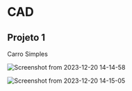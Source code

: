 # CAD

## Projeto 1
Carro Simples


![Screenshot from 2023-12-20 14-14-58](https://github.com/ViniciusHansen/CAD/assets/36304846/46801f47-66c4-4fc1-b342-6f099906a2cd)


![Screenshot from 2023-12-20 14-15-05](https://github.com/ViniciusHansen/CAD/assets/36304846/812c35ca-82b0-438a-8023-03919d6815bc)
